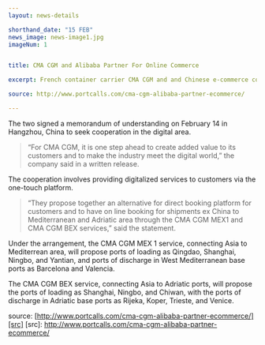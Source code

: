 ```yaml
---
layout: news-details

shorthand_date: "15 FEB"
news_image: news-image1.jpg
imageNum: 1


title: CMA CGM and Alibaba Partner For Online Commerce

excerpt: French container carrier CMA CGM and and Chinese e-commerce company Alibaba have struck a deal to collaborate in the area of online commerce.

source: http://www.portcalls.com/cma-cgm-alibaba-partner-ecommerce/

---
```


The two signed a memorandum of understanding on February 14 in Hangzhou, China to seek cooperation in the digital area.

>“For CMA CGM, it is one step ahead to create added value to its customers and to make the industry meet the digital world,” the company said in a written release.

The cooperation involves providing digitalized services to customers via the one-touch platform.

>“They propose together an alternative for direct booking platform for customers and to have on line booking for shipments ex China to Mediterranean and Adriatic area through the CMA CGM MEX1 and CMA CGM BEX services,” said the statement.

Under the arrangement, the CMA CGM MEX 1 service, connecting Asia to Mediterrean area, will propose ports of loading as Qingdao, Shanghai, Ningbo, and Yantian, and ports of discharge in West Mediterranean base ports as Barcelona and Valencia.

The CMA CGM BEX service, connecting Asia to Adriatic ports, will propose the ports of loading as Shanghai, Ningbo, and Chiwan, with the ports of discharge in Adriatic base ports as Rijeka, Koper, Trieste, and Venice.

source: [http://www.portcalls.com/cma-cgm-alibaba-partner-ecommerce/][src]
[src]: http://www.portcalls.com/cma-cgm-alibaba-partner-ecommerce/
